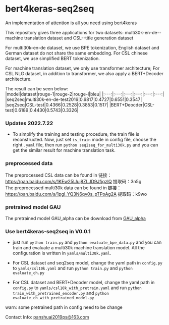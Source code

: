 # bert4keras-seq2seq
An implementation of attention is all you need using bert4keras

This repository gives three applications for two datasets: multi30k-en-de--machine translation dataset and CSL--title generation dataset

For multi30k-en-de dataset, we use BPE tokenization, English dataset and German dataset do not share the same embedding. For CSL chinese dataset, we use simplified BERT tokenization.

For machine translation dataset, we only use transformer architecture; For CSL NLG dataset, in addition to transformer, we also apply a BERT+Decoder architecture.

The result can be seen below:</br>
|model|dataset|rouge-1|rouge-2|rouge-l|bleu|
|:---:|:---:|:---:|:---:|:---:|:---:|
|seq2seq|multi30k-en-de-test2016|0.6817|0.4727|0.6551|0.3547|
|seq2seq|CSL-test|0.4366|0.2528|0.3853|0.1517|
|BERT+Deocder|CSL-test|0.6189|0.4430|0.5743|0.3326|

### Updates 2022.7.22
- To simplify the training and testing procedure, the train file is reconstructed. Now, just set `is_train` mode in config file, choose the right `.yaml` file, then run `python seq2seq_for_multi30k.py` and you can get the similar result for machine translation task.
### preprocessed data
The preprocessed CSL data can be found in 链接：https://pan.baidu.com/s/1KEw25IJuj8ZLJD9JfjqzlQ 
提取码：3n5g</br>
The preprocessed multi30k data can be found in 链接：https://pan.baidu.com/s/1pgl_YQ3N6qv0s_pTPoAg2A 
提取码：k9wo

### pretrained model GAU
The pretrained model GAU_alpha can be download from [GAU_alpha](https://github.com/ZhuiyiTechnology/GAU-alpha)

### Use bert4keras-seq2seq in V0.0.1
- just run `python train.py` and `python evaluate_bpe_data.py` and you can train and evaluate a multi30k machine translation model. All the configuration is written in `yamls/multi30k.yaml`.

- For CSL dataset and seq2seq model, change the yaml path in `config.py` to `yamls/csl10k.yaml` and run `python train.py` and `python evaluate_ch.py`

- For CSL dataset and BERT+Decoder model, change the yaml path in `config.py` to `yamls/csl10k_with_pretrain.yaml` and run `python train_with_pretrained_encoder.py` and `python evaluate_ch_with_pretrained_model.py`

warn: some pretrained path in config need to be change

Contact Info: panshuai2019ps@163.com